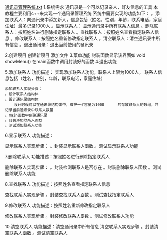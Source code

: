 [通讯录管理系统.txt](https://github.com/EriceWei/Address-book/files/6254586/default.txt)
1.系统需求
通讯录是一个可以记录亲人，好友信息的工具
本教程主要利用c++来实现一个通讯录管理系统
系统中需要实现的功能如下：
	。添加联系人：向通讯录中添加新人，信息包括（姓名，性别，年龄，联系电话，家庭住址）最多记录1000人
	。显示联系人： 显示通讯录中所有联系人信息
	。删除联系人：按照姓名进行删除指定联系人
	。查找联系人：按照姓名查看指定联系人信息
	。修改联系人：按照姓名重新修改指定联系人
	。清空联系人：清空通讯录中所有信息
	。退出通讯录：退出当前使用的通讯录

2.创建项目
	创建新项目
	添加文件
3.菜单功能
	封装函数显示该界面如 void showMenu()
	在main函数中调用封装好的函数
4.退出功能

5.添加联系人
	功能描述：
	实现添加联系人功能，联系人上限为1000人，
	联系人信息包括（姓名，性别，年龄，联系电话，家庭住址）

	添加联系人实现步骤：
	。设计联系人结构体
	。设计通讯录结构体
		设计时候可以在通讯录结构体中，维护一个容量为1000	 	的存放联系人的数组，并记录当前通讯录中联系人数量
	。main函数中创建通讯录
	。封装添加联系人函数
	。测试添加联系人功能

6.显示联系人
功能描述：

显示联系人实现步骤：
。封装显示联系人函数
。测试显示联系人功能 

7.删除联系人
功能描述：按照姓名进行删除指定联系人

删除联系人实现步骤：
。封装检测联系人是否存在
。封装删除联系人函数
。测试删除联系人功能

8.查找联系人
功能描述：按照姓名查看指定联系人信息

查找联系人实现步骤
。封装查找联系人函数
。测试查找指定联系人


9.修改联系人
功能描述：按照姓名重新修改指定联系人

修改联系人实现步骤
。封装修改联系人函数
。测试修改联系人功能

10.清空联系人
功能描述：清空通讯录中所有信息
清空联系人实现步骤
。封装清空联系人函数
。测试清空联系人
